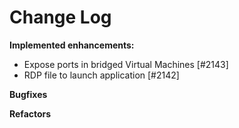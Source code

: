 # Change Log

**Implemented enhancements:**

* Expose ports in bridged Virtual Machines [\#2143]
* RDP file to launch application [\#2142]

**Bugfixes**

**Refactors**
